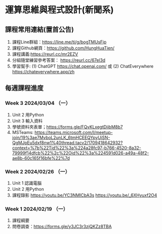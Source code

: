 # 運算思維與程式設計(新聞系)

## 課程常用連結(置首公告)

1. 課程Line群組：https://line.me/ti/g/bogTMUsFip
2. 課程Github網頁：https://github.com/HungHuaTien/
3. 課程講義:https://reurl.cc/mr2EZV 
4. 分組隨堂練習參考答案： https://reurl.cc/67el3d
5. 學習幫手: (1) ChatGPT https://chat.openai.com/ 或 (2) ChatEverywhere https://chateverywhere.app/zh

## 每週課程進度

### Week 3 2024/03/04 （一）

1. Unit 2 用Python
2. Unit 3 輸入資料
3. 學號資料夾表單；https://forms.gle/FQvKLxegtDiibM8b7 
4. MSTeams:
https://teams.microsoft.com/l/meetup-join/19%3ae7MvboL2unLK_6tmHCEEQYpyUiSN-QgMJpEu5dxf8nw1%40thread.tacv2/1709418642932?context=%7b%22Tid%22%3a%224a28fc97-b766-4520-8a32-79999f14dfcb%22%2c%22Oid%22%3a%224591d026-a49a-48f2-ae8b-60c165f16bfe%22%7d

### Week 2 2024/02/26 （一）

1. Unit 1 認識電腦
2. Unit 2 用Python
3. 課程錄影
   https://youtu.be/YC3NMICbA3s
   https://youtu.be/_6XHyuxf2O4
   

### Week 1 2024/02/19 （一）

1. 課程綱要
2. 問卷調查：https://forms.gle/y3JC3r3zjQKZz8TBA

   

